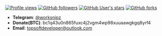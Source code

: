 [![Profile views](https://komarev.com/ghpvc/?username=TopSoftdeveloper&label=Profile+views&color=blue&style=flat&abbreviated=0)](#)
[![GitHub followers](https://img.shields.io/github/followers/TopSoftdeveloper?style=flat)](#)
[![GitHub User's stars](https://img.shields.io/github/stars/TopSoftdeveloper?style=flat)](#)
[![GitHub forks](https://img.shields.io/github/forks/TopSoftdeveloper/TopSoftdeveloper?style=flat)](#)

- **Telegram**: [@worksnipz](https://t.me/worksnipz)
- **Donate(BTC)**: bc1q43u0n865fuxc4j2vgm4wp98xuuaawgkgq8yrf4
- **Email**: topsoftdeveloper@outlook.com
